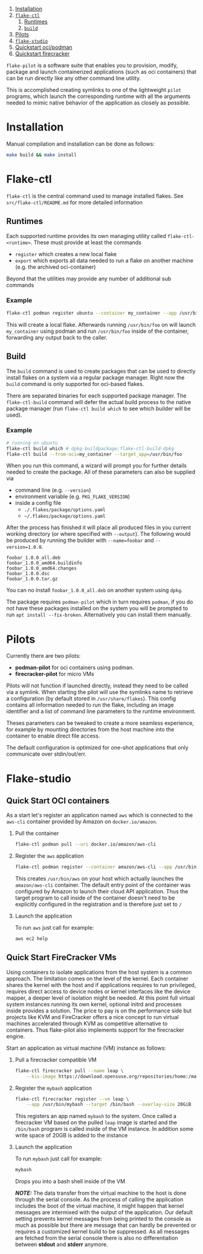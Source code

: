 
1. [Installation](#installation)
2. [`flake-ctl`](#flake-ctl)
    1. [Runtimes](Runtimes)
    2. [`build`](#Build)
3. [Pilots](#Pilots)
4. [`flake-studio`](#flake-studio)
5. [Quickstart oci/podman](#oci)
6. [Quickstart firecracker](#fire)


`flake-pilot` is a software suite that enables you to provision, modify, package and launch containerized applications (such as oci containers) that can be run directly like any other command line utility.

This is accomplished creating symlinks to one of the lightweight `pilot` programs, which launch the corresponding runtime with all the arguments needed to mimic native behavior of the application as closely as possible.

# Installation

Manual compilation and installation can be done as follows:

```bash
make build && make install
```
# Flake-ctl
`flake-ctl` is the central command used to manage installed flakes. See `src/flake-ctl/README.md` for more detailed information

## Runtimes
Each supported runtime provides its own managing utility called `flake-ctl-<runtime>`. These must provide at least the commands 
- `register` which creates a new local flake
- `export` which exports all data needed to run a flake on another machine (e.g. the archived oci-container)

Beyond that the utilities may provide any number of additional sub commands

### Example
```bash
flake-ctl podman register ubuntu --container my_container --app /usr/bin/foo
```
This will create a local flake. Afterwards running `/usr/bin/foo` on will launch `my_container` using podman and run `/usr/bin/foo` inside of the container, forwarding any output back to the caller.

## Build
The `build` command is used to create packages that can be used to directly install
flakes on a system via a regular package manager. Right now the `build` command is only supported for oci-based flakes.

There are separated binaries for each supported package manager. The `flake-ctl-build` command will defer the actual build process to the native package manager (run `flake-ctl build which` to see which builder will be used).

### Example
```bash
# running on ubuntu
flake-ctl build which # dpkg-buildpackage;flake-ctl-build-dpkg
flake-ctl build --from-oci=my_container --target_app=/usr/bin/foo
```
When you run this command, a wizard will prompt you for further details needed to create the package. All of these parameters can also be supplied via
- command line (e.g. `--version`)
- environment variable (e.g. `PKG_FLAKE_VERSION`)
- inside a config file 
    - `./.flakes/package/options.yaml`
    - `~/.flakes/package/options.yaml`

After the process has finished it will place all produced files in you current working directory (or where specified with `--output`). The following would be produced by running the builder with `--name=foobar` and `--version=1.0.0`.
```
foobar_1.0.0_all.deb
foobar_1.0.0_amd64.buildinfo
foobar_1.0.0_amd64.changes
foobar_1.0.0.dsc
foobar_1.0.0.tar.gz
```
You can no install `foobar_1.0.0_all.deb` on another system using `dpkg`.

The package requires `podman-pilot` which in turn requires `podman`, if you do not have these packages installed on the system you will be prompted to run `apt install --fix-broken`. Alternatively you can install them manually.

<!--TODO: Include link to flake-pilot package 
the flake pilot package can be found [here](some.url.com)
-->
# Pilots
Currently there are two pilots:
- **podman-pilot** for oci containers using podman.
- **firecracker-pilot** for micro VMs

Pilots will not function if launched directly, instead they need to be called via
a symlink. When starting the pilot will use the symlinks name to retrieve a configuration (by default stored in `/usr/share/flakes`). This config contains all information needed to run the flake, including an image identifier and a list of command line parameters to the runtime environment.

Theses parameters can be tweaked to create a more seamless experience, for example by mounting directories from the host machine into the container to enable direct file access. 

The default configuration is optimized for one-shot applications that only communicate over stdin/out/err.
# Flake-studio

## Quick Start OCI containers <a name="oci"></a>

As a start let's register an application named ```aws``` which is
connected to the ```aws-cli``` container provided by Amazon on
```docker.io/amazon```.

1. Pull the container

   ```bash
   flake-ctl podman pull --uri docker.io/amazon/aws-cli
   ```

2. Register the ```aws``` application

   ```bash
   flake-ctl podman register --container amazon/aws-cli --app /usr/bin/aws --target /
   ```

   This creates ```/usr/bin/aws``` on your host which actually
   launches the ```amazon/aws-cli``` container. The default entry
   point of the container was configured by Amazon to launch their
   cloud API application. Thus the target program to call inside
   of the container doesn't need to be explicitly configured in
   the registration and is therefore just set to ```/```

3. Launch the application

   To run ```aws``` just call for example:

   ```bash
   aws ec2 help
   ```


## Quick Start FireCracker VMs <a name="fire"></a>

Using containers to isolate applications from the host system is a common
approach. The limitation comes on the level of the kernel. Each container
shares the kernel with the host and if applications requires to run
privileged, requires direct access to device nodes or kernel interfaces
like the device mapper, a deeper level of isolation might be needed.
At this point full virtual system instances running its own kernel, optional
initrd and processes inside provides a solution. The price to pay is on
the performance side but projects like KVM and FireCracker offers a nice
concept to run virtual machines accelerated through KVM as competitive
alternative to containers. Thus flake-pilot also implements support for the
firecracker engine.

Start an application as virtual machine (VM) instance as follows:

1. Pull a firecracker compatible VM

   ```bash 
   flake-ctl firecracker pull --name leap \
       --kis-image https://download.opensuse.org/repositories/home:/marcus.schaefer:/delta_containers/images/firecracker-basesystem.x86_64.tar.xz
   ```

2. Register the ```mybash``` application
  
   ```bash
   flake-ctl firecracker register --vm leap \
       --app /usr/bin/mybash --target /bin/bash --overlay-size 20GiB
   ```

   This registers an app named ```mybash``` to the system. Once called a
   firecracker VM based on the pulled ```leap``` image is started and
   the ```/bin/bash``` program is called inside of the VM instance.
   In addition some write space of 20GB is added to the instance

3. Launch the application

   To run ```mybash``` just call for example:

   ```bash
   mybash
   ```

   Drops you into a bash shell inside of the VM

   **_NOTE:_** The data transfer from the virtual machine to the host
   is done through the serial console. As the process of calling the
   application includes the boot of the virtual machine, it might happen
   that kernel messages are intermixed with the output of the application.
   Our default setting prevents kernel messages from being printed to
   the console as much as possible but there are message that can hardly
   be prevented or requires a customized kernel build to be suppressed.
   As all messages are fetched from the serial console there is also
   no differentiation between **stdout** and **stderr** anymore.
